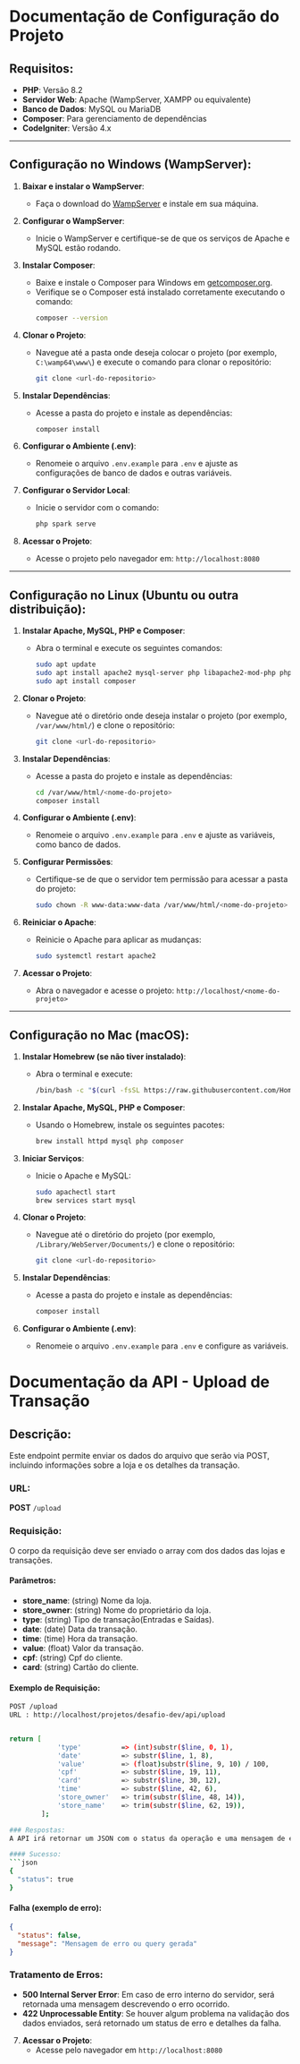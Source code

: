 
# Documentação de Configuração do Projeto

## Requisitos:
- **PHP**: Versão 8.2
- **Servidor Web**: Apache (WampServer, XAMPP ou equivalente)
- **Banco de Dados**: MySQL ou MariaDB
- **Composer**: Para gerenciamento de dependências
- **CodeIgniter**: Versão 4.x

---

## Configuração no Windows (WampServer):
1. **Baixar e instalar o WampServer**:
   - Faça o download do [WampServer](https://www.wampserver.com/en/) e instale em sua máquina.
   
2. **Configurar o WampServer**:
   - Inicie o WampServer e certifique-se de que os serviços de Apache e MySQL estão rodando.

3. **Instalar Composer**:
   - Baixe e instale o Composer para Windows em [getcomposer.org](https://getcomposer.org/download/).
   - Verifique se o Composer está instalado corretamente executando o comando:
     ```bash
     composer --version
     ```

4. **Clonar o Projeto**:
   - Navegue até a pasta onde deseja colocar o projeto (por exemplo, `C:\wamp64\www\`) e execute o comando para clonar o repositório:
     ```bash
     git clone <url-do-repositorio>
     ```

5. **Instalar Dependências**:
   - Acesse a pasta do projeto e instale as dependências:
     ```bash
     composer install
     ```

6. **Configurar o Ambiente (.env)**:
   - Renomeie o arquivo `.env.example` para `.env` e ajuste as configurações de banco de dados e outras variáveis.

7. **Configurar o Servidor Local**:
   - Inicie o servidor com o comando:
     ```bash
     php spark serve
     ```

8. **Acessar o Projeto**:
   - Acesse o projeto pelo navegador em: `http://localhost:8080`

---

## Configuração no Linux (Ubuntu ou outra distribuição):

1. **Instalar Apache, MySQL, PHP e Composer**:
   - Abra o terminal e execute os seguintes comandos:
     ```bash
     sudo apt update
     sudo apt install apache2 mysql-server php libapache2-mod-php php-mysql
     sudo apt install composer
     ```

2. **Clonar o Projeto**:
   - Navegue até o diretório onde deseja instalar o projeto (por exemplo, `/var/www/html/`) e clone o repositório:
     ```bash
     git clone <url-do-repositorio>
     ```

3. **Instalar Dependências**:
   - Acesse a pasta do projeto e instale as dependências:
     ```bash
     cd /var/www/html/<nome-do-projeto>
     composer install
     ```

4. **Configurar o Ambiente (.env)**:
   - Renomeie o arquivo `.env.example` para `.env` e ajuste as variáveis, como banco de dados.

5. **Configurar Permissões**:
   - Certifique-se de que o servidor tem permissão para acessar a pasta do projeto:
     ```bash
     sudo chown -R www-data:www-data /var/www/html/<nome-do-projeto>
     ```

6. **Reiniciar o Apache**:
   - Reinicie o Apache para aplicar as mudanças:
     ```bash
     sudo systemctl restart apache2
     ```

7. **Acessar o Projeto**:
   - Abra o navegador e acesse o projeto: `http://localhost/<nome-do-projeto>`

---

## Configuração no Mac (macOS):

1. **Instalar Homebrew (se não tiver instalado)**:
   - Abra o terminal e execute:
     ```bash
     /bin/bash -c "$(curl -fsSL https://raw.githubusercontent.com/Homebrew/install/HEAD/install.sh)"
     ```

2. **Instalar Apache, MySQL, PHP e Composer**:
   - Usando o Homebrew, instale os seguintes pacotes:
     ```bash
     brew install httpd mysql php composer
     ```

3. **Iniciar Serviços**:
   - Inicie o Apache e MySQL:
     ```bash
     sudo apachectl start
     brew services start mysql
     ```

4. **Clonar o Projeto**:
   - Navegue até o diretório do projeto (por exemplo, `/Library/WebServer/Documents/`) e clone o repositório:
     ```bash
     git clone <url-do-repositorio>
     ```

5. **Instalar Dependências**:
   - Acesse a pasta do projeto e instale as dependências:
     ```bash
     composer install
     ```

6. **Configurar o Ambiente (.env)**:
   - Renomeie o arquivo `.env.example` para `.env` e configure as variáveis.
  


# Documentação da API - Upload de Transação

## Descrição:
Este endpoint permite enviar os dados do arquivo que serão via POST, incluindo informações sobre a loja e os detalhes da transação.

### URL:
**POST** `/upload`

### Requisição:
O corpo da requisição deve ser enviado o array com dos dados das lojas e transações.

#### Parâmetros:
- **store_name**: (string) Nome da loja.
- **store_owner**: (string) Nome do proprietário da loja.
- **type**: (string) Tipo de transação(Entradas e Saídas).
- **date**: (date) Data da transação.
- **time**: (time) Hora da transação.
- **value**: (float) Valor da transação.
- **cpf**: (string) Cpf do cliente.
- **card**: (string) Cartão do cliente.

#### Exemplo de Requisição:
```bash
POST /upload
URL : http://localhost/projetos/desafio-dev/api/upload


return [
            'type'          => (int)substr($line, 0, 1),
            'date'          => substr($line, 1, 8),
            'value'         => (float)substr($line, 9, 10) / 100,
            'cpf'           => substr($line, 19, 11),
            'card'          => substr($line, 30, 12),
            'time'          => substr($line, 42, 6),
            'store_owner'   => trim(substr($line, 48, 14)),
            'store_name'    => trim(substr($line, 62, 19)),
        ];

### Respostas:
A API irá retornar um JSON com o status da operação e uma mensagem de erro caso haja algum problema.

#### Sucesso:
```json
{
  "status": true
}
```

#### Falha (exemplo de erro):
```json
{
  "status": false,
  "message": "Mensagem de erro ou query gerada"
}
```

### Tratamento de Erros:
- **500 Internal Server Error**: Em caso de erro interno do servidor, será retornada uma mensagem descrevendo o erro ocorrido.
- **422 Unprocessable Entity**: Se houver algum problema na validação dos dados enviados, será retornado um status de erro e detalhes da falha.

7. **Acessar o Projeto**:
   - Acesse pelo navegador em `http://localhost:8080`
